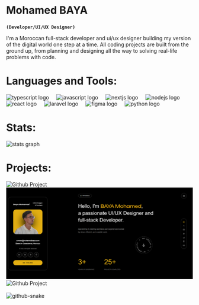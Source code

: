 # Mohamed BAYA

**`(Developer/UI/UX Designer)`**

I'm a Moroccan full-stack developer and ui/ux designer building my version of the digital world one step at a time. All coding projects are built from the ground up, from planning and designing all the way to solving real-life problems with code.

###




#  Languages and Tools:

<div align="left">
  <img src="https://cdn.jsdelivr.net/gh/devicons/devicon/icons/typescript/typescript-original.svg" height="30" alt="typescript logo"  />
  <img width="12" />
  <img src="https://cdn.jsdelivr.net/gh/devicons/devicon/icons/javascript/javascript-original.svg" height="30" alt="javascript logo"  />
  <img width="12" />
  <img src="https://cdn.jsdelivr.net/gh/devicons/devicon/icons/nextjs/nextjs-original.svg" height="30" alt="nextjs logo"  />
  <img width="12" />
  <img src="https://cdn.jsdelivr.net/gh/devicons/devicon/icons/nodejs/nodejs-original.svg" height="30" alt="nodejs logo"  />
  <img width="12" />
  <img src="https://cdn.jsdelivr.net/gh/devicons/devicon/icons/react/react-original.svg" height="30" alt="react logo"  />
  <img width="12" />
  <img src="https://cdn.jsdelivr.net/gh/devicons/devicon/icons/laravel/laravel-original.svg" height="30" alt="laravel logo"  />
  <img width="12" />
  <img src="https://cdn.jsdelivr.net/gh/devicons/devicon/icons/figma/figma-original.svg" height="30" alt="figma logo"  />
  <img width="12" />
  <img src="https://cdn.jsdelivr.net/gh/devicons/devicon/icons/python/python-original.svg" height="30" alt="python logo"  />
</div>

# Stats:

<div align="left">
  <img src="https://github-readme-stats.vercel.app/api?username=Mohamedev2004&hide_title=true&hide_rank=true&show_icons=true&include_all_commits=true&count_private=true&disable_animations=false&theme=dark&locale=en&hide_border=false" height="200" width="auto" alt="stats graph"  />
</div>

# Projects:
<div class="flex justify-center gap-4">
  <img src="defluenze.svg" class="w-1/3" alt="Github Project" />
  <img src="portfolio.png" class="w-1/3" alt="Github Project" />
  <img src="school.png" class="w-1/3" alt="Github Project" />
</div>

<br clear="both">


<picture>
  <source media="(prefers-color-scheme: dark)" srcset="https://raw.githubusercontent.com/Mohamedev2004/Mohamedev2004/output/github-snake-dark.svg" />
  <source media="(prefers-color-scheme: light)" srcset="https://raw.githubusercontent.com/Mohamedev2004/Mohamedev2004/output/github-snake.svg" />
  <img alt="github-snake" src="https://raw.githubusercontent.com/tobiasmeyhoefer/Mohamedev2004/output/github-snake.svg" />
</picture>
